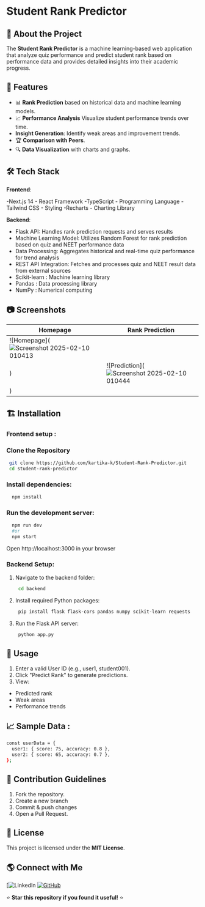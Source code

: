 # Student Rank Predictor

## 📌 About the Project
The **Student Rank Predictor** is a machine learning-based web application that analyze quiz performance and predict student rank based on performance data and provides detailed insights into their academic progress.

## 🚀 Features
- 📊 **Rank Prediction** based on historical data and machine learning models.
- 📈 **Performance Analysis** Visualize student performance trends over time.
- **Insight Generation**: Identify weak areas and improvement trends.
- 🏆 **Comparison with Peers**.
- 🔍 **Data Visualization** with charts and graphs.

## 🛠 Tech Stack
**Frontend**:

-Next.js 14 - React Framework
-TypeScript - Programming Language
-Tailwind CSS - Styling
-Recharts - Charting Library

**Backend**:

- Flask API: Handles rank prediction requests and serves results
- Machine Learning Model: Utilizes Random Forest for rank prediction based on quiz and NEET performance data
- Data Processing: Aggregates historical and real-time quiz performance for trend analysis
- REST API Integration: Fetches and processes quiz and NEET result data from external sources
- Scikit-learn : Machine learning library
- Pandas : Data processing library
- NumPy : Numerical computing

## 📷 Screenshots
| Homepage  | Rank Prediction |
|-----------|----------------|
| ![Homepage](![Screenshot 2025-02-10 010413](https://github.com/user-attachments/assets/151cc3f8-df8a-4ee6-91db-a69b2ecf51ce)
) | ![Prediction](![Screenshot 2025-02-10 010444](https://github.com/user-attachments/assets/5beee22e-8123-48c4-b8e9-f9e5c85b4150)
) |

## 🏗 Installation

### Frontend setup :
### Clone the Repository
```bash
 git clone https://github.com/kartika-k/Student-Rank-Predictor.git
 cd student-rank-predictor
```
### Install dependencies:
```bash
  npm install
```
### Run the development server:
```bash
  npm run dev
  #or
  npm start
```
Open http://localhost:3000 in your browser

### Backend Setup:
1. Navigate to the backend folder:
   ```bash
    cd backend
   ```
2. Install required Python packages:
   ```bash
    pip install flask flask-cors pandas numpy scikit-learn requests
   ```
3. Run the Flask API server:
   ```bash
    python app.py
   ```
## 🎯 Usage
1. Enter a valid User ID (e.g., user1, student001).
2. Click "Predict Rank" to generate predictions.
3. View:
  - Predicted rank
  - Weak areas
  - Performance trends

## 📈 Sample Data :
```bash
const userData = {
  user1: { score: 75, accuracy: 0.8 },
  user2: { score: 65, accuracy: 0.7 },
};
```
## 🤝 Contribution Guidelines
1. Fork the repository.
2. Create a new branch 
3. Commit & push changes
5. Open a Pull Request.

## 📜 License
This project is licensed under the **MIT License**.

## 🌎 Connect with Me
[![LinkedIn](https://www.linkedin.com/in/kartika-k2810/)  [![GitHub](https://img.shields.io/badge/GitHub-Follow-black)](https://github.com/kartika-k)

⭐ **Star this repository if you found it useful!** ⭐

